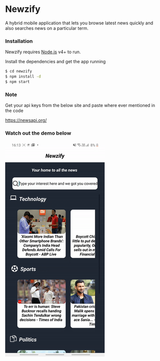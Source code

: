 # Newzify

A hybrid mobile application that lets you browse latest news quickly and also searches news on a particular term.

### Installation

Newzify requires [Node.js](https://nodejs.org/) v4+ to run.

Install the dependencies and get the app running 

```sh
$ cd newzify
$ npm install -d
$ npm start
```

### Note
Get your api keys from the below site and paste where ever mentioned in the code

https://newsapi.org/

### Watch out the demo below

![](ezgif.com-video-to-gif.gif)